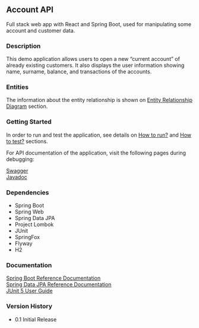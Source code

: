 ## Account API
Full stack web app with React and Spring Boot, used for manipulating some account and customer data. 


### Description
This demo application allows users to open a new “current account” of already existing customers. It also displays the user information showing name, surname, balance, and
transactions of the accounts.


### Entities

The information about the entity relationship is shown on [Entity Relationship Diagram](backend/src/main/resources/docs/er_diagram.md) section.


### Getting Started

In order to run and test the application, see details on [How to run?](backend/src/main/resources/docs/how_to_run.md) and [How to test?](backend/src/main/resources/docs/how_to_test.md) sections.

For API documentation of the application, visit the following pages during debugging: <br/>

[Swagger](http://localhost:8080/swagger-ui/index.html)<br/>
[Javadoc](backend/src/main/resources/javadoc/index.html)


### Dependencies

* Spring Boot
* Spring Web
* Spring Data JPA
* Project Lombok
* JUnit
* SpringFox
* Flyway
* H2


### Documentation
[Spring Boot Reference Documentation](https://docs.spring.io/spring-boot/docs/current/reference/htmlsingle/)<br/>
[Spring Data JPA Reference Documentation](https://docs.spring.io/spring-data/jpa/docs/current/reference/html/)<br/>
[JUnit 5 User Guide](https://junit.org/junit5/docs/snapshot/user-guide/)<br/>


### Version History

* 0.1 Initial Release


<br/>
<br/>